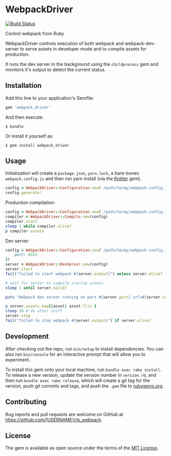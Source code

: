 # WebpackDriver

[![Build Status](https://travis-ci.org/nathanstitt/webpack_driver.svg?branch=master)](https://travis-ci.org/nathanstitt/webpack_driver)

Control webpack from Ruby

WebpackDriver controls execution of both webpack and webpack-dev-server to serve assets in developer mode and to compile assets for production.

It runs the dev server in the background using the `childprocess` gem and monitors it's output to detect the current status.

## Installation

Add this line to your application's Gemfile:

```ruby
gem 'webpack_driver'
```

And then execute:

    $ bundle

Or install it yourself as:

    $ gem install webpack_driver

## Usage

Initialization will create a `package.json`, `yarn.lock`, a bare-bones `webpack.config.js` and then run yarn install (via the [Knitter](https://github.com/nathanstitt/knitter) gem).

```ruby
config = WebpackDriver::Configuration.new('/path/to/my/webpack.config.js')
config.generate!
```

Production compilation:
```ruby
config = WebpackDriver::Configuration.new('/path/to/my/webpack.config.js')
compiler = WebpackDriver::Compile.new(config)
compiler.start
sleep 1 while compiler.alive?
p compiler.assets
```

Dev server:
```ruby
config = WebpackDriver::Configuration.new('/path/to/my/webpack.config.js', {
    port: 8333
})
server = WebpackDriver::DevServer.new(config)
server.start
fail("failed to start webpack #{server.output}") unless server.alive?

# wait for server to compile startup assets
sleep 1 until server.valid?

puts "Webpack dev server running on port #{server.port} url=#{server.url}"

p server.assets.map{|asset| asset.file }
sleep 30 # do other stuff
server.stop
fail("failed to stop webpack #{server.output}") if server.alive?

```


## Development

After checking out the repo, run `bin/setup` to install dependencies. You can also run `bin/console` for an interactive prompt that will allow you to experiment.

To install this gem onto your local machine, run `bundle exec rake install`. To release a new version, update the version number in `version.rb`, and then run `bundle exec rake release`, which will create a git tag for the version, push git commits and tags, and push the `.gem` file to [rubygems.org](https://rubygems.org).

## Contributing

Bug reports and pull requests are welcome on GitHub at https://github.com/[USERNAME]/rb_webpack.


## License

The gem is available as open source under the terms of the [MIT License](http://opensource.org/licenses/MIT).
